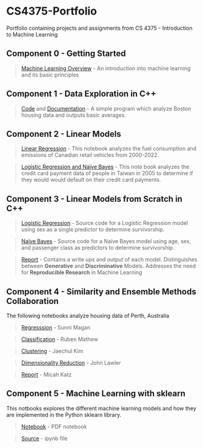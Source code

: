 # CS4375-Portfolio
 Portfolio containing projects and assignments from CS 4375 - Introduction to Machine Learning

## Component 0 - Getting Started  
> [Machine Learning Overview](component_0/ml_overview.pdf) - An introduction into machine learning and its basic principles

## Component 1 - Data Exploration in C++
> [Code](component_1/data_exploration.cpp) and [Documentation](component_1/data_exploration.pdf) - A simple program which analyze Boston housing data and outputs basic averages.

## Component 2 - Linear Models
> [Linear Regression](component_2/regression.pdf) - This notebook analyzes the fuel consumption and emissions of Canadian retail vehicles from 2000-2022.  

> [Logistic Regression and Naïve Bayes](component_2/classification.pdf) - This note book analyzes the credit card payment data of people in Taiwan in 2005 to determine if they would would default on their credit card payments.

## Component 3 - Linear Models from Scratch in C++
> [Logistic Regression](component_3/program_1.cpp) - Source code for a Logistic Regression model using sex as a single predictor to determine survivorship.  

> [Naïve Bayes](component_3/program_2.cpp) - Source code for a Naïve Bayes model using age, sex, and passenger class as predictors to determine survivorship.  

> [Report](component_3/report.pdf) - Contains a write ups and output of each model. Distinguishes between **Generative** and **Discriminative** Models. Addresses the need for **Reproducible Research** in Machine Learning

## Component 4 - Similarity and Ensemble Methods Collaboration
The following notebooks analyze housing data of Perth, Australia
> [Regresssion](component_4/part_1.pdf) - Sunni Magan 

> [Classification](component_4/part_2.pdf) - Ruben Mathew  

> [Clustering](component_4/part_3.pdf) - Jaechul Kim  

> [Dimensionality Reduction](component_4/part_4.pdf) - John Lawler  

> [Report](component_4/part_5.pdf) - Micah Katz

## Component 5 - Machine Learning with sklearn
This notbooks explores the different machine learning models and how they are implemented in the Python sklearn library.
> [Notebook](component_5/ml_with_sklearn.pdf) - PDF notebook

> [Source](compenent_5/ml_with_sklearn.ipynb) - ipynb file

